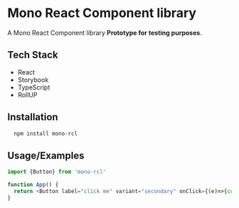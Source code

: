 
# Mono React Component library

A Mono React Component library **Prototype for testing purposes**.

## Tech Stack

- React
- Storybook
- TypeScript
- RollUP

## Installation

```bash
  npm install mono-rcl
```

## Usage/Examples

```javascript
import {Button} from 'mono-rcl'

function App() {
  return <Button label="click me" variant="secondary" onClick={(e)=>{console.log("Clicked")}} />
}
```
